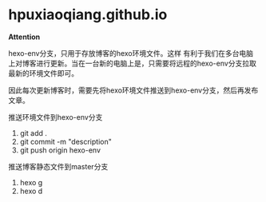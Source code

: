 # hpuxiaoqiang.github.io

**Attention**

hexo-env分支，只用于存放博客的hexo环境文件。这样 有利于我们在多台电脑上对博客进行更新。当在一台新的电脑上是，只需要将远程的hexo-env分支拉取最新的环境文件即可。

因此每次更新博客时，需要先将hexo环境文件推送到hexo-env分支，然后再发布文章。

推送环境文件到hexo-env分支

1. git add .
2. git commit -m "description"
3. git push origin hexo-env

推送博客静态文件到master分支

1. hexo g
2. hexo d
